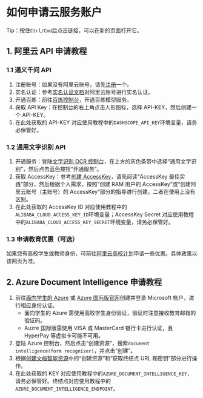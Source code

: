 # 如何申请云服务账户

Tip：按住`Ctrl/Cmd`后点击链接，可以在新的页面打开它。

## 1. 阿里云 API 申请教程

### 1.1 通义千问 API

1. 注册账号：如果没有阿里云账号，请先[注册](https://account.aliyun.com/register/qr_register.htm?spm=a2c4g.11186623.0.0.5f7c5bbfotWlj8&oauth_callback=https%3A%2F%2Fbailian.console.aliyun.com%2F%3FapiKey%3D1)一个。
2. 实名认证：参考[实名认证文档](https://help.aliyun.com/zh/account/user-guide/individual-identities?spm=a2c4g.11186623.0.0.5f7cb0a8OQmG74)对阿里云账号进行实名认证。
3. 开通百炼：前往[百炼控制台](https://bailian.console.aliyun.com/?spm=a2c4g.11186623.0.0.5f7c5bbfotWlj8#/model-market)，开通百炼模型服务。
4. 获取 API Key：在控制台的右上角点击人形图标，选择 API-KEY，然后创建一个 API-KEY。
5. 在此处获取的 API-KEY 对应使用教程中的`DASHSCOPE_API_KEY`环境变量，请务必保管好。

### 1.2 通用文字识别 API

1. 开通服务：登陆[文字识别 OCR 控制台](https://ocr.console.aliyun.com/?spm=a2c4g.11186623.0.0.612ac0e1o3lBvJ)，在上方的灰色条带中选择“通用文字识别”，然后点击蓝色按钮“开通服务”。
2. 获取 AccessKey：参考[创建 AccessKey](https://help.aliyun.com/zh/ram/user-guide/create-an-accesskey-pair?spm=a2c4g.11186623.0.0.612ac0e1o3lBvJ)，请先阅读“AccessKey 最佳实践”部分，然后根据个人需求，按照“创建 RAM 用户的 AccessKey”或“创建阿里云账号（主账号）的 AccessKey”部分的指导进行创建。二者在使用上没有区别。
3. 在此处获取的 AccessKey ID 对应使用教程中的`ALIBABA_CLOUD_ACCESS_KEY_ID`环境变量；AccessKey Secret 对应使用教程中的`ALIBABA_CLOUD_ACCESS_KEY_SECRET`环境变量，请务必保管好。

### 1.3 申请教育优惠（可选）

如果您有高校学生或教师身份，可前往[阿里云高校计划](https://university.aliyun.com)申请一些优惠。具体政策以该网页为准。

## 2. Azure Document Intelligence 申请教程

1. 前往[面向学生的 Azure](https://azure.microsoft.com/zh-cn/free/students) 或 [Azure 国际版官网](https://azure.microsoft.com/zh-cn/)创建并登录 Microsoft 帐户，进行相应身份认证。
   - 面向学生的 Azure 需使用高校学生身份验证，验证时注意接收教育邮箱的验证码。
   - Auzre 国际版需使用 VISA 或 MasterCard 银行卡进行认证，且 HyperPay 等虚拟卡可能不可用。
2. 登陆 Azure 控制台，然后点击“创建资源”，搜索`document intelligence(form recognizer)`，并点击“创建”。
3. 根据[创建文档智能资源](https://learn.microsoft.com/zh-cn/azure/ai-services/document-intelligence/how-to-guides/create-document-intelligence-resource?view=doc-intel-4.0.0)中的“创建资源”和“获取终结点 URL 和密钥”部分进行操作。
4. 在此处获取的 KEY 对应使用教程中的`AZURE_DOCUMENT_INTELLIGENCE_KEY`，请务必保管好。终结点对应使用教程中的 `AZURE_DOCUMENT_INTELLIGENCE_ENDPOINT`。
